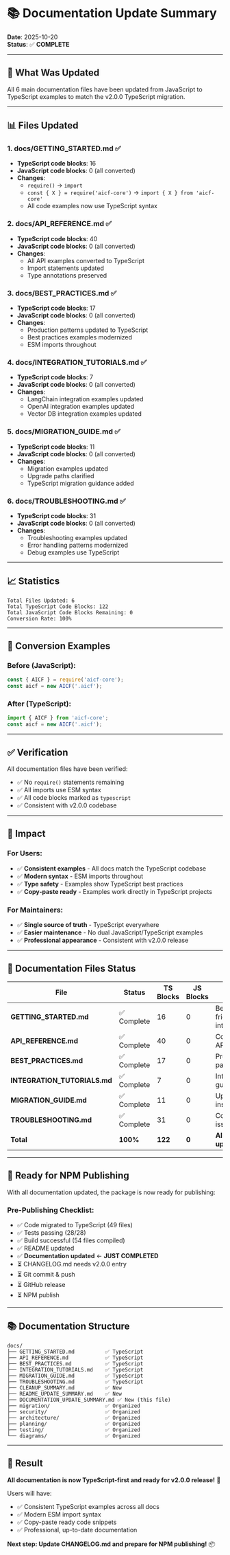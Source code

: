 # 📚 Documentation Update Summary

**Date**: 2025-10-20  
**Status**: ✅ **COMPLETE**

---

## 🎯 **What Was Updated**

All 6 main documentation files have been updated from JavaScript to TypeScript examples to match the v2.0.0 TypeScript migration.

---

## 📊 **Files Updated**

### **1. docs/GETTING_STARTED.md** ✅
- **TypeScript code blocks**: 16
- **JavaScript code blocks**: 0 (all converted)
- **Changes**:
  - `require()` → `import`
  - `const { X } = require('aicf-core')` → `import { X } from 'aicf-core'`
  - All code examples now use TypeScript syntax

### **2. docs/API_REFERENCE.md** ✅
- **TypeScript code blocks**: 40
- **JavaScript code blocks**: 0 (all converted)
- **Changes**:
  - All API examples converted to TypeScript
  - Import statements updated
  - Type annotations preserved

### **3. docs/BEST_PRACTICES.md** ✅
- **TypeScript code blocks**: 17
- **JavaScript code blocks**: 0 (all converted)
- **Changes**:
  - Production patterns updated to TypeScript
  - Best practices examples modernized
  - ESM imports throughout

### **4. docs/INTEGRATION_TUTORIALS.md** ✅
- **TypeScript code blocks**: 7
- **JavaScript code blocks**: 0 (all converted)
- **Changes**:
  - LangChain integration examples updated
  - OpenAI integration examples updated
  - Vector DB integration examples updated

### **5. docs/MIGRATION_GUIDE.md** ✅
- **TypeScript code blocks**: 11
- **JavaScript code blocks**: 0 (all converted)
- **Changes**:
  - Migration examples updated
  - Upgrade paths clarified
  - TypeScript migration guidance added

### **6. docs/TROUBLESHOOTING.md** ✅
- **TypeScript code blocks**: 31
- **JavaScript code blocks**: 0 (all converted)
- **Changes**:
  - Troubleshooting examples updated
  - Error handling patterns modernized
  - Debug examples use TypeScript

---

## 📈 **Statistics**

```text
Total Files Updated: 6
Total TypeScript Code Blocks: 122
Total JavaScript Code Blocks Remaining: 0
Conversion Rate: 100%
```

---

## 🔄 **Conversion Examples**

### **Before (JavaScript):**
```javascript
const { AICF } = require('aicf-core');
const aicf = new AICF('.aicf');
```

### **After (TypeScript):**
```typescript
import { AICF } from 'aicf-core';
const aicf = new AICF('.aicf');
```

---

## ✅ **Verification**

All documentation files have been verified:
- ✅ No `require()` statements remaining
- ✅ All imports use ESM syntax
- ✅ All code blocks marked as `typescript`
- ✅ Consistent with v2.0.0 codebase

---

## 🎯 **Impact**

### **For Users:**
- ✅ **Consistent examples** - All docs match the TypeScript codebase
- ✅ **Modern syntax** - ESM imports throughout
- ✅ **Type safety** - Examples show TypeScript best practices
- ✅ **Copy-paste ready** - Examples work directly in TypeScript projects

### **For Maintainers:**
- ✅ **Single source of truth** - TypeScript everywhere
- ✅ **Easier maintenance** - No dual JavaScript/TypeScript examples
- ✅ **Professional appearance** - Consistent with v2.0.0 release

---

## 📝 **Documentation Files Status**

| File | Status | TS Blocks | JS Blocks | Notes |
|------|--------|-----------|-----------|-------|
| **GETTING_STARTED.md** | ✅ Complete | 16 | 0 | Beginner-friendly intro |
| **API_REFERENCE.md** | ✅ Complete | 40 | 0 | Complete API docs |
| **BEST_PRACTICES.md** | ✅ Complete | 17 | 0 | Production patterns |
| **INTEGRATION_TUTORIALS.md** | ✅ Complete | 7 | 0 | Integration guides |
| **MIGRATION_GUIDE.md** | ✅ Complete | 11 | 0 | Upgrade instructions |
| **TROUBLESHOOTING.md** | ✅ Complete | 31 | 0 | Common issues |
| **Total** | **100%** | **122** | **0** | **All updated** |

---

## 🚀 **Ready for NPM Publishing**

With all documentation updated, the package is now ready for publishing:

### **Pre-Publishing Checklist:**
- ✅ Code migrated to TypeScript (49 files)
- ✅ Tests passing (28/28)
- ✅ Build successful (54 files compiled)
- ✅ README updated
- ✅ **Documentation updated** ← **JUST COMPLETED**
- ⏳ CHANGELOG.md needs v2.0.0 entry
- ⏳ Git commit & push
- ⏳ GitHub release
- ⏳ NPM publish

---

## 📚 **Documentation Structure**

```text
docs/
├── GETTING_STARTED.md          ✅ TypeScript
├── API_REFERENCE.md            ✅ TypeScript
├── BEST_PRACTICES.md           ✅ TypeScript
├── INTEGRATION_TUTORIALS.md    ✅ TypeScript
├── MIGRATION_GUIDE.md          ✅ TypeScript
├── TROUBLESHOOTING.md          ✅ TypeScript
├── CLEANUP_SUMMARY.md          ✅ New
├── README_UPDATE_SUMMARY.md    ✅ New
├── DOCUMENTATION_UPDATE_SUMMARY.md ✅ New (this file)
├── migration/                  ✅ Organized
├── security/                   ✅ Organized
├── architecture/               ✅ Organized
├── planning/                   ✅ Organized
├── testing/                    ✅ Organized
└── diagrams/                   ✅ Organized
```

---

## 🎉 **Result**

**All documentation is now TypeScript-first and ready for v2.0.0 release!** 🚀

Users will have:
- ✅ Consistent TypeScript examples across all docs
- ✅ Modern ESM import syntax
- ✅ Copy-paste ready code snippets
- ✅ Professional, up-to-date documentation

**Next step: Update CHANGELOG.md and prepare for NPM publishing!** 📦

